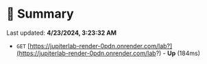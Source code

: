 # 📖 Summary
Last updated: **4/23/2024, 3:23:32 AM**

- `GET` [https://jupiterlab-render-0pdn.onrender.com/lab?](https://jupiterlab-render-0pdn.onrender.com/lab?) - **Up** (184ms)
